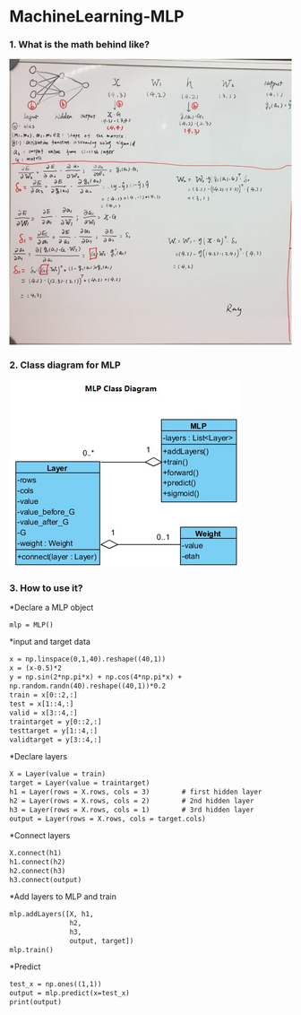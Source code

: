 # MachineLearning-MLP
### 1. What is the math behind like?
![Math for MLP](https://github.com/Ray-Luo/MachineLearning-MLP/blob/master/Math.jpg?raw=true)

### 2. Class diagram for MLP
![Class diagram](https://github.com/Ray-Luo/MachineLearning-MLP/blob/master/ClassDiagram.jpg?raw=true)

### 3. How to use it?
*Declare a MLP object
```
mlp = MLP()
```

*input and target data
```
x = np.linspace(0,1,40).reshape((40,1))
x = (x-0.5)*2
y = np.sin(2*np.pi*x) + np.cos(4*np.pi*x) + np.random.randn(40).reshape((40,1))*0.2
train = x[0::2,:]
test = x[1::4,:]
valid = x[3::4,:]
traintarget = y[0::2,:]
testtarget = y[1::4,:]
validtarget = y[3::4,:]
```

*Declare layers
```
X = Layer(value = train)
target = Layer(value = traintarget)
h1 = Layer(rows = X.rows, cols = 3)        # first hidden layer
h2 = Layer(rows = X.rows, cols = 2)        # 2nd hidden layer
h3 = Layer(rows = X.rows, cols = 1)        # 3rd hidden layer
output = Layer(rows = X.rows, cols = target.cols)
```

*Connect layers
```
X.connect(h1)
h1.connect(h2)
h2.connect(h3)
h3.connect(output)
```

*Add layers to MLP and train
```
mlp.addLayers([X, h1,
               h2,
               h3,
               output, target])
mlp.train()
```

*Predict
```
test_x = np.ones((1,1))
output = mlp.predict(x=test_x)
print(output)
```
